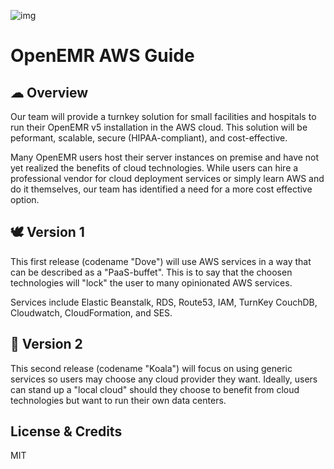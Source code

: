 ![img](http://www.textfiles.com/underconstruction/HeHeartlandBluffs8237Photo_2000construction5_anim.gif)

# OpenEMR AWS Guide

## ☁ Overview

Our team will provide a turnkey solution for small facilities and hospitals to run their OpenEMR v5 installation in the AWS cloud. This solution will be peformant, scalable, secure (HIPAA-compliant), and cost-effective.

Many OpenEMR users host their server instances on premise and have not yet realized the benefits of cloud technologies. While users can hire a professional vendor for cloud deployment services or simply learn AWS and do it themselves, our team has identified a need for a more cost effective option.

## 🕊️ Version 1

This first release (codename "Dove") will use AWS services in a way that can be described as a "PaaS-buffet". This is to say that the choosen technologies will "lock" the user to many opinionated AWS services.

Services include Elastic Beanstalk, RDS, Route53, IAM, TurnKey CouchDB, Cloudwatch, CloudFormation, and SES.

## 🐨 Version 2

This second release (codename "Koala") will focus on using generic services so users may choose any cloud provider they want. Ideally, users can stand up a "local cloud" should they choose to benefit from cloud technologies but want to run their own data centers.

## License & Credits

MIT
